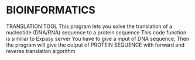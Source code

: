 # BIOINFORMATICS
TRANSLATION TOOL
This program lets you solve the translation of a nucleotide (DNA/RNA) sequence to a protein sequence
This code function is similiar to Expasy server 
You have to give a input of DNA sequence, Then the program will give the output of PROTEIN SEQUENCE with forward and reverse translation algorithm
